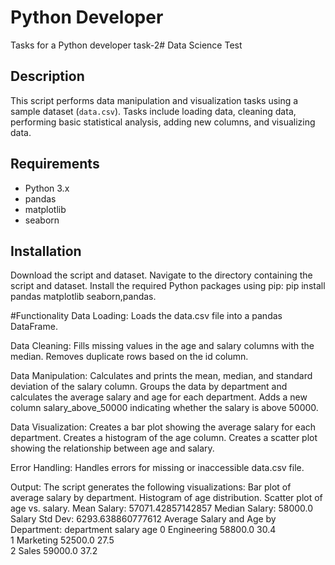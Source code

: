 # Python Developer
Tasks for a Python developer
task-2# Data Science Test
## Description
This script performs data manipulation and visualization tasks using a sample dataset (`data.csv`). Tasks include loading data, cleaning data, performing basic statistical analysis, adding new columns, and visualizing data.

## Requirements

- Python 3.x
- pandas
- matplotlib
- seaborn

## Installation
Download the script and dataset.
Navigate to the directory containing the script and dataset.
Install the required Python packages using pip:
pip install pandas matplotlib seaborn,pandas.

#Functionality
Data Loading:
Loads the data.csv file into a pandas DataFrame.

Data Cleaning:
Fills missing values in the age and salary columns with the median.
Removes duplicate rows based on the id column.

Data Manipulation:
Calculates and prints the mean, median, and standard deviation of the salary column.
Groups the data by department and calculates the average salary and age for each department.
Adds a new column salary_above_50000 indicating whether the salary is above 50000.

Data Visualization:
Creates a bar plot showing the average salary for each department.
Creates a histogram of the age column.
Creates a scatter plot showing the relationship between age and salary.

Error Handling:
Handles errors for missing or inaccessible data.csv file.

Output:
The script generates the following visualizations:
Bar plot of average salary by department.
Histogram of age distribution.
Scatter plot of age vs. salary.
Mean Salary: 57071.42857142857
Median Salary: 58000.0
Salary Std Dev: 6293.638860777612
Average Salary and Age by Department:
    department   salary   age
0   Engineering  58800.0  30.4   
1   Marketing  52500.0  27.5   
2      Sales  59000.0  37.2   


